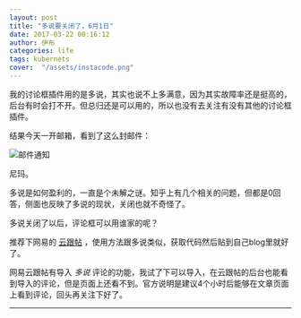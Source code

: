 ```yaml
---
layout: post
title: "多说要关闭了，6月1日"
date: 2017-03-22 00:16:12
author: 伊布
categories: life
tags: kubernets
cover:  "/assets/instacode.png"
---
```



我的讨论框插件用的是多说，其实也说不上多满意，因为其实故障率还是挺高的，后台有时会打不开。但总归还是可以用的，所以也没有去关注有没有其他的讨论框插件。

结果今天一开邮箱，看到了这么封邮件：

![邮件通知](http://7xir15.com1.z0.glb.clouddn.com/duoshuo.png)

尼玛。

多说是如何盈利的，一直是个未解之谜。知乎上有几个相关的问题，但都是0回答，侧面也反映了多说的现状，关闭也就不奇怪了。

多说关闭了以后，评论框可以用谁家的呢？

推荐下网易的 [云跟帖](https://gentie.163.com/index.html) ，使用方法跟多说类似，获取代码然后贴到自己blog里就好了。

网易云跟帖有导入 *多说* 评论的功能，我试了下可以导入，在云跟帖的后台也能看到导入的评论，但是页面上还看不到。官方说明是建议4个小时后能够在文章页面上看到评论，回头再关注下好了。



---

